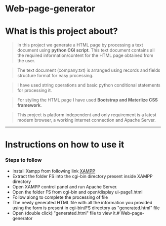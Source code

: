 # Web-page-generator

# What is this project about?
> In this project we generate a HTML page by processing a text document using **python CGI script**. This text document contains all the required information/content for the HTML page obtained from the user.

> The text document (company.txt) is arranged using records and fields structure format for easy processing.

> I have used string operations and basic python conditional statements for processing it.

> For styling the HTML page I have used **Bootstrap and Materlize CSS framework**.

> This project is platform independent and only requirement is a latest modern browser, a working internet connection and Apache Server.

___
# Instructions on how to use it
### Steps to follow
* Install Xampp from following link [XAMPP](https://www.apachefriends.org/index.html "We use XAMPP for Apache server" )
* Extract the folder FS into the cgi-bin directory present inside XAMPP directory
* Open XAMPP control panel and run Apache Server.
* Open the folder FS from cgi-bin and open/display ui-page1.html
* Follow along to complete the processing of file
* The newly generated HTML file with all the information you provided using the form is present in cgi-bin/FS directory as "generated.html" file
* Open (double click) "generated.html" file to view it.# Web-page-generator

